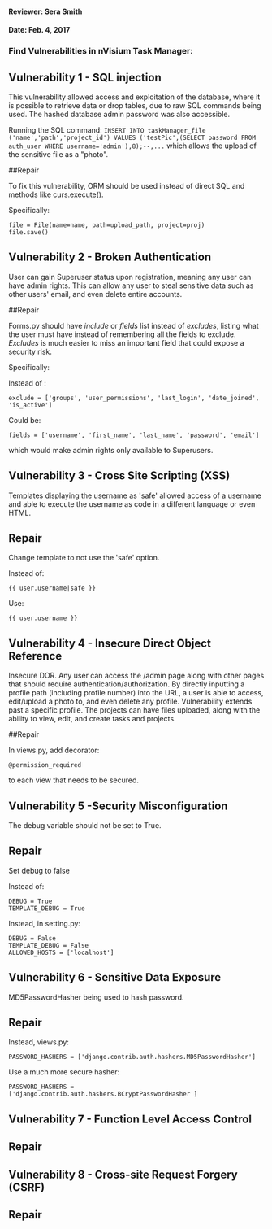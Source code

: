 #### Reviewer: Sera Smith

#### Date: Feb. 4, 2017

### Find Vulnerabilities in nVisium Task Manager:

## Vulnerability 1 - SQL injection

This vulnerability allowed access and exploitation of the database, where it is possible to retrieve data or drop tables, due to raw SQL commands being used. 
The hashed database admin password was also accessible.

Running the SQL command: ```INSERT INTO taskManager_file ('name','path','project_id') VALUES ('testPic',(SELECT password FROM auth_user WHERE username='admin'),8);--,...``` which allows the upload of the sensitive file as a "photo".


##Repair

To fix this vulnerability, ORM should be used instead of direct SQL and methods like curs.execute().

Specifically: 
``` 
file = File(name=name, path=upload_path, project=proj)
file.save()
```

## Vulnerability 2 - Broken Authentication

User can gain Superuser status upon registration, meaning any user can have admin rights. This can allow any user to steal sensitive data such as other users' email, and even delete entire accounts. 

##Repair

Forms.py should have _include_ or _fields_ list instead of _excludes_, listing what the user must have instead of remembering all the fields to exclude. _Excludes_ is much easier to miss an important field that could expose a security risk. 

Specifically:

Instead of : 
```
exclude = ['groups', 'user_permissions', 'last_login', 'date_joined', 'is_active']
```

Could be:
```
fields = ['username', 'first_name', 'last_name', 'password', 'email']
```

which would make admin rights only available to Superusers.


## Vulnerability 3  - Cross Site Scripting (XSS)

Templates displaying the username as 'safe' allowed access of a username and able to execute the username as code in a different language or even HTML.

## Repair
Change template to not use the 'safe' option.

Instead of: 
```
{{ user.username|safe }}
```

Use:
```
{{ user.username }}
```

## Vulnerability 4 - Insecure Direct Object Reference

Insecure DOR. Any user can access the /admin page along with other pages that should require authentication/authorization. By directly inputting a profile path (including profile number) into the URL, a user is able to access, edit/upload a photo to, and even delete any profile. 
Vulnerability extends past a specific profile. The projects can have files uploaded, along with the ability to view, edit, and create tasks and projects.  

##Repair 

In views.py, add decorator: 
``` 
@permission_required 
``` 
to each view that needs to be secured. 


## Vulnerability 5 -Security Misconfiguration

The debug variable should not be set to True.

## Repair

Set debug to false

Instead of: 
```
DEBUG = True
TEMPLATE_DEBUG = True
```

Instead, in setting.py:
```
DEBUG = False
TEMPLATE_DEBUG = False
ALLOWED_HOSTS = ['localhost']
```

## Vulnerability 6 - Sensitive Data Exposure

MD5PasswordHasher being used to hash password.

## Repair


Instead, views.py: 
```
PASSWORD_HASHERS = ['django.contrib.auth.hashers.MD5PasswordHasher']
```

Use a much more secure hasher:
```
PASSWORD_HASHERS = ['django.contrib.auth.hashers.BCryptPasswordHasher']
```

## Vulnerability 7 - Function Level Access Control


## Repair


## Vulnerability 8 - Cross-site Request Forgery (CSRF)


## Repair










